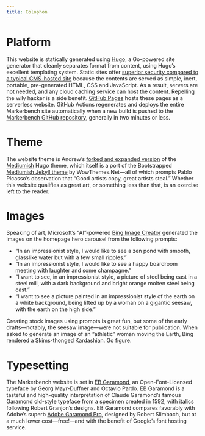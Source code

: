 ```yaml
---
title: Colophon
---
```

# Platform

This website is statically generated using [Hugo](https://gohugo.io), a Go-powered site generator that cleanly separates format from content, using Hugo&rsquo;s excellent templating system. Static sites offer [superior security compared to a typical CMS-hosted site](https://www.markerbench.com/posts/static-blogging/) because the contents are served as simple, inert, portable, pre-generated HTML, CSS and JavaScript. As a result, servers are not needed, and any cloud caching service can host the content. Repelling the wily hacker is a side benefit. [GitHub Pages](https://pages.github.com) hosts these pages as a serverless website. GitHub Actions regenerates and deploys the entire Markerbench site automatically when a new build is pushed to the [Markerbench GitHub repository](https://github.com/ajaquith/markerbench), generally in two minutes or less.

# Theme

The website theme is Andrew&rsquo;s [forked and  expanded version](https://github.com/ajaquith/mediumish-gohugo-theme) of the [Mediumish](https://github.com/lgaida/mediumish-gohugo-theme) Hugo theme, which itself is a port of the Bootstrapped [Mediumish Jekyll theme](https://github.com/wowthemesnet/mediumish-theme-jekyll) by WowThemes.Net&mdash;all of which prompts Pablo Picasso&rsquo;s observation that &ldquo;Good artists copy, great artists steal.&rdquo; Whether this website qualifies as great art, or something less than that, is an exercise left to the reader.

# Images

Speaking of art, Microsoft&rsquo;s &ldquo;AI&rdquo;-powered [Bing Image Creator](https://www.bing.com/images/create) generated the images on the homepage hero carousel from the following prompts:

- &ldquo;In an impressionist style, I would like to see a zen pond with smooth, glasslike water but with a few small ripples.&rdquo;
- &ldquo;In an impressionist style, I would like to see a happy boardroom meeting with laughter and some champagne.&rdquo;
- &ldquo;I want to see, in an impressionist style, a picture of steel being cast in a steel mill, with a dark background and bright orange molten steel being cast.&rdquo;
- &ldquo;I want to see a picture painted in an impressionist style of the earth on a white background, being lifted up by a woman on a gigantic seesaw, with the earth on the high side.&rdquo;

Creating stock images using prompts is great fun, but some of the early drafts&mdash;notably, the  seesaw image&mdash;were not suitable for publication. When asked to generate an image of an &ldquo;athletic&rdquo; woman moving the Earth, Bing rendered a Skims-thonged Kardashian. Go figure.

# Typesetting

The Markerbench website is set in [EB Garamond](https://fonts.google.com/specimen/EB+Garamond), an Open-Font-Licensed typeface by Georg Mayr-Duffner and Octavio Pardo. EB Garamond is a tasteful and high-quality interpretation of Claude Garamond&rsquo;s famous Garamond old-style typeface from a specimen created in 1592, with italics following Robert Granjon&rsquo;s designs. EB Garamond compares favorably with Adobe’s superb [Adobe Garamond Pro](https://fonts.adobe.com/fonts/adobe-garamond), designed by Robert Slimbach, but at a much lower cost&mdash;free!&mdash;and with the benefit of Google&rsquo;s font hosting service.
